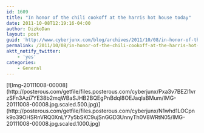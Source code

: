 ```yaml
---
id: 1609
title: "In honor of the chili cookoff at the harris hot house today"
date: 2011-10-08T12:19:16-04:00
author: DizkoDan
layout: post
guid: 'http://www.cyberjunx.com/blog/archives/2011/10/08/in-honor-of-the-chili-cookoff-at-the-harris-hot-house-today/'
permalink: /2011/10/08/in-honor-of-the-chili-cookoff-at-the-harris-hot-house-today/
aktt_notify_twitter:
    - 'yes'
categories:
    - General
---
```


<div class="posterous_autopost"><div class="p_embed p_image_embed"> [![Img-20111008-00008](http://posterous.com/getfile/files.posterous.com/cyberjunx/Pxa3v7BEZI1vrzSFn3Azi7YE38b2mqWBaSJHB2BQEgPnBdql8OEJaqIaBMum/IMG-20111008-00008.jpg.scaled.500.jpg)](http://posterous.com/getfile/files.posterous.com/cyberjunx/N1whd1LOCpnk9o39OHSRnVRQ0XnLY7y5bSKC9ujSnGGD3UnnyTh0V8WRtN05/IMG-20111008-00008.jpg.scaled.1000.jpg) </div></div>